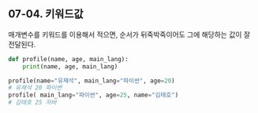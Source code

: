 ## 07-04. 키워드값

매개변수를 키워드를 이용해서 적으면, 순서가 뒤죽박죽이어도 그에 해당하는 값이 잘 전달된다.

```py
def profile(name, age, main_lang):
    print(name, age, main_lang)

profile(name="유재석", main_lang="파이썬", age=20)
# 유재석 20 파이썬
profile( main_lang="파이썬", age=25, name="김태호")
# 김태호 25 자바
```
